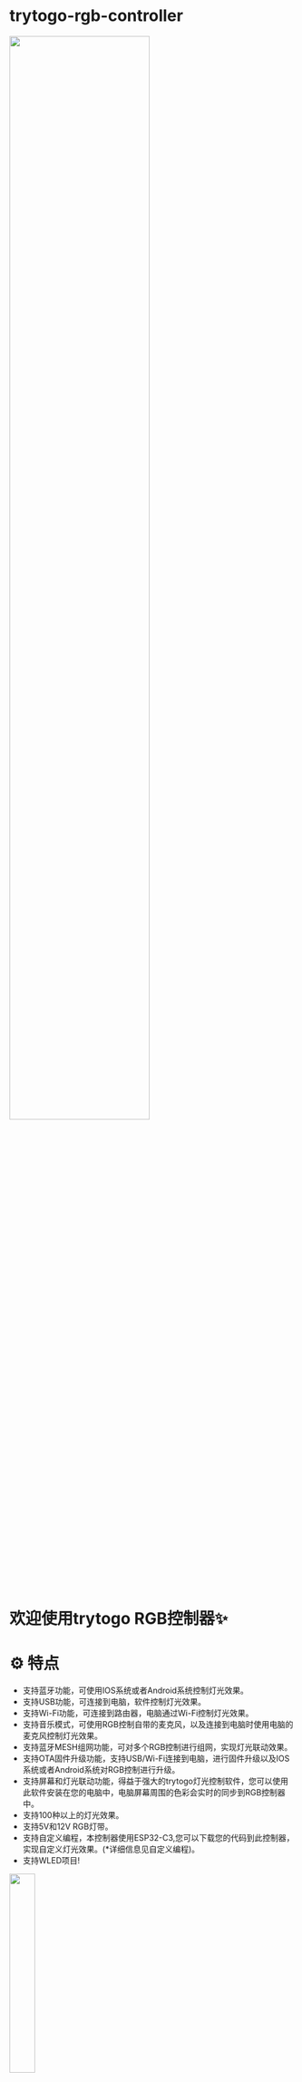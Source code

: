 # trytogo-rgb-controller
<img src="https://user-images.githubusercontent.com/18089130/208124216-ba9a4bf1-2394-4bc0-ba00-2f756c8631b5.png" width="70%">

# 欢迎使用trytogo RGB控制器✨
# ⚙️ 特点
- 支持蓝牙功能，可使用IOS系统或者Android系统控制灯光效果。
- 支持USB功能，可连接到电脑，软件控制灯光效果。
- 支持Wi-Fi功能，可连接到路由器，电脑通过Wi-Fi控制灯光效果。
- 支持音乐模式，可使用RGB控制自带的麦克风，以及连接到电脑时使用电脑的麦克风控制灯光效果。
- 支持蓝牙MESH组网功能，可对多个RGB控制进行组网，实现灯光联动效果。
- 支持OTA固件升级功能，支持USB/Wi-Fi连接到电脑，进行固件升级以及IOS系统或者Android系统对RGB控制进行升级。
- 支持屏幕和灯光联动功能，得益于强大的trytogo灯光控制软件，您可以使用此软件安装在您的电脑中，电脑屏幕周围的色彩会实时的同步到RGB控制器中。
- 支持100种以上的灯光效果。
- 支持5V和12V RGB灯带。
- 支持自定义编程，本控制器使用ESP32-C3,您可以下载您的代码到此控制器，实现自定义灯光效果。(*详细信息见自定义编程)。
- 支持WLED项目!
<img src="https://user-images.githubusercontent.com/18089130/208125268-f7448d46-ddf4-4e56-a27e-9d1afd46fe79.png" width="30%">

# 💡 trytogo PC软件
<img src="https://user-images.githubusercontent.com/18089130/208135694-cb24e632-7434-410e-8d1e-9fd5a822f416.png" width="50%"><img src="https://user-images.githubusercontent.com/18089130/208135885-4128721f-f840-45d6-ab04-646bec5bf1f5.png" width="50%">
<img src="https://user-images.githubusercontent.com/18089130/208136438-fa6d5d45-996f-4c43-9578-27b37d1f9bf4.png" width="50%"><img src="https://user-images.githubusercontent.com/18089130/208136624-94032f3e-40e2-4dd1-9b2a-91bcc5001074.png" width="50%">


# 📲 IOS和Android软件
<img src="https://user-images.githubusercontent.com/18089130/208132832-7bd9fc73-cd51-41f0-863b-b9d6504cca79.jpg" width="30%">
